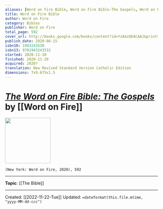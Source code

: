 ```yaml
---
aliases: [Word on Fire Bible, Word on Fire Bible-The Gospels, Word on Fire Bible-Vol I]
title: Word on Fire Bible
author: Word on Fire
category: Bibles
publisher: Word on Fire
total_page: 592
cover_url: http://books.google.com/books/content?id=YzA4zQEACAAJ&printsec=frontcover&img=1&zoom=1&source=gbs_api
publish_date: 2020-06-15
isbn10: 1943243530
isbn13: 9781943243532
started: 2020-11-10
finished: 2020-11-20
acquired: 2020?
translation: New Revised Standard Version Catholic Edition
dimensions: 7x9.675x1.5
---
```

# *[The Word on Fire Bible: The Gospels](https://www.wordonfire.org/bible/)* by [[Word on Fire]]

<img src="http://books.google.com/books/content?id=YzA4zQEACAAJ&printsec=frontcover&img=1&zoom=1&source=gbs_api" width=150>

`(New York: Word on Fire, 2020), 592`

  
--- 
**Topic**: [[The Bible]]


---
Created: [[2022-11-22-Tue]]
Updated: `=dateformat(this.file.mtime, "yyyy-MM-dd-ccc")`